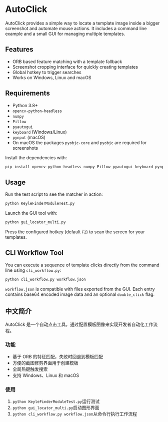 # AutoClick

AutoClick provides a simple way to locate a template image inside a bigger screenshot and automate mouse actions. It includes a command line example and a small GUI for managing multiple templates.

## Features

- ORB based feature matching with a template fallback
- Screenshot cropping interface for quickly creating templates
- Global hotkey to trigger searches
- Works on Windows, Linux and macOS

## Requirements

- Python 3.8+
- `opencv-python-headless`
- `numpy`
- `Pillow`
- `pyautogui`
- `keyboard` (Windows/Linux)
- `pynput` (macOS)
- On macOS the packages `pyobjc-core` and `pyobjc` are required for screenshots

Install the dependencies with:

```bash
pip install opencv-python-headless numpy Pillow pyautogui keyboard pynput pyobjc-core pyobjc
```

## Usage

Run the test script to see the matcher in action:

```bash
python KeyleFinderModuleTest.py
```

Launch the GUI tool with:

```bash
python gui_locator_multi.py
```

Press the configured hotkey (default `F2`) to scan the screen for your templates.

## CLI Workflow Tool

You can execute a sequence of template clicks directly from the command line using `cli_workflow.py`:

```bash
python cli_workflow.py workflow.json
```

`workflow.json` is compatible with files exported from the GUI. Each entry contains base64 encoded image data and an optional `double_click` flag.

## 中文简介

AutoClick 是一个自动点击工具，通过配置模板图像来实现开发者自动化工作流程。

### 功能

- 基于 ORB 的特征匹配，失败时回退到模板匹配
- 方便的截图修剪界面用于创建模板
- 全局热键触发搜索
- 支持 Windows、Linux 和 macOS

### 使用

1. `python KeyleFinderModuleTest.py`运行测试
2. `python gui_locator_multi.py`启动图形界面
3. `python cli_workflow.py workflow.json`从命令行执行工作流程
